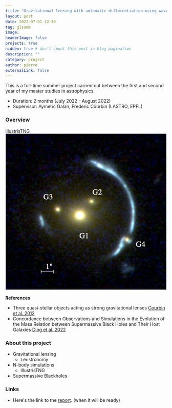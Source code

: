 ```yaml
---
title: "Gravitational lensing with automatic differentiation using wavelets"
layout: post
date: 2022-07-01 22:10
tag: glsumm
image:
headerImage: false
projects: true
hidden: true # don't count this post in blog pagination
description: ""
category: project
author: pierre
externalLink: false
---
```


This is a full-time summer project carried out between the first and second year of my master studies in astrophysics. 
* Duration: 2 months (July 2022 - August 2022)
* Supervisor: Aymeric Galan, Frederic Courbin (LASTRO, EPFL) 

### Overview



<figcaption class="caption"> IllustrisTNG </figcaption>
<img class="image" src="/assets/images/system.png" alt="Alt Text">


**References**
* Three quasi-stellar objects acting as strong gravitational lenses [Courbin et al. 2012](https://arxiv.org/abs/1110.5514)
* Concordance between Observations and Simulations in the Evolution of the Mass Relation between Supermassive Black Holes and Their Host Galaxies [Ding et al. 2022](https://arxiv.org/abs/2205.04481)


### About this project
* Gravitational lensing
   * Lenstronomy
* N-body simulations
   * IllustrisTNG
* Supermassive Blackholes

### Links
* Here's the link to the [report](). (when it will be ready) 

